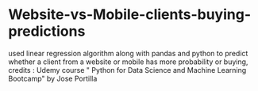 # Website-vs-Mobile-clients-buying-predictions
used linear regression algorithm along with pandas and python to predict whether a client from a website or mobile has more probability or buying, credits : Udemy course " Python for Data Science and Machine Learning Bootcamp" by Jose Portilla

